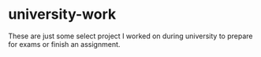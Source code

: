 # university-work

These are just some select project I worked on during university to prepare for exams or finish an assignment.

